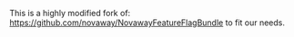 This is a highly modified fork of: https://github.com/novaway/NovawayFeatureFlagBundle to fit our needs.
